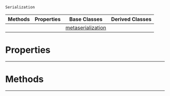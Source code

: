  `Serialization`

|Methods|Properties|Base Classes|Derived Classes|
|---|---|---|---|
| | |[metaserialization](https://github.com/zeroengineteam/ZeroDocs/code_reference/class_reference/metaserialization.markdown)| |


 #  Properties


---  
 #  Methods


---  
 

 